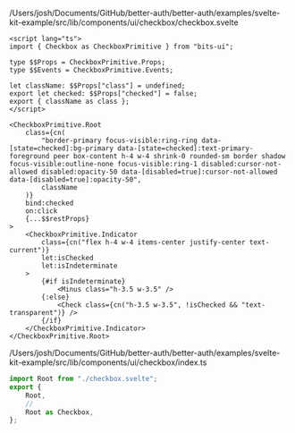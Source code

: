 /Users/josh/Documents/GitHub/better-auth/better-auth/examples/svelte-kit-example/src/lib/components/ui/checkbox/checkbox.svelte
```
<script lang="ts">
import { Checkbox as CheckboxPrimitive } from "bits-ui";

type $$Props = CheckboxPrimitive.Props;
type $$Events = CheckboxPrimitive.Events;

let className: $$Props["class"] = undefined;
export let checked: $$Props["checked"] = false;
export { className as class };
</script>

<CheckboxPrimitive.Root
	class={cn(
		"border-primary focus-visible:ring-ring data-[state=checked]:bg-primary data-[state=checked]:text-primary-foreground peer box-content h-4 w-4 shrink-0 rounded-sm border shadow focus-visible:outline-none focus-visible:ring-1 disabled:cursor-not-allowed disabled:opacity-50 data-[disabled=true]:cursor-not-allowed data-[disabled=true]:opacity-50",
		className
	)}
	bind:checked
	on:click
	{...$$restProps}
>
	<CheckboxPrimitive.Indicator
		class={cn("flex h-4 w-4 items-center justify-center text-current")}
		let:isChecked
		let:isIndeterminate
	>
		{#if isIndeterminate}
			<Minus class="h-3.5 w-3.5" />
		{:else}
			<Check class={cn("h-3.5 w-3.5", !isChecked && "text-transparent")} />
		{/if}
	</CheckboxPrimitive.Indicator>
</CheckboxPrimitive.Root>

```
/Users/josh/Documents/GitHub/better-auth/better-auth/examples/svelte-kit-example/src/lib/components/ui/checkbox/index.ts
```typescript
import Root from "./checkbox.svelte";
export {
	Root,
	//
	Root as Checkbox,
};

```

